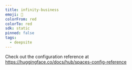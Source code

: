 ```yaml
---
title: infinity-business
emoji: 🐳
colorFrom: red
colorTo: red
sdk: static
pinned: false
tags:
  - deepsite
---
```


Check out the configuration reference at https://huggingface.co/docs/hub/spaces-config-reference